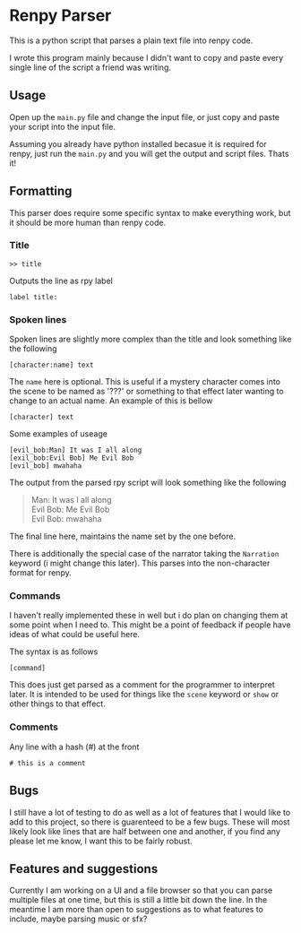 # Renpy Parser
This is a python script that parses a plain text file into renpy code.

I wrote this program mainly because I didn't want to copy and paste every single
line of the script a friend was writing.

## Usage
Open up the `main.py` file and change the input file, or just copy and paste
your script into the input file.

Assuming you already have python installed becasue it is required for renpy,
just run the `main.py` and you will get the output and script files. Thats it!

## Formatting
This parser does require some specific syntax to make everything work, but it
should be more human than renpy code.

### Title
```
>> title
```

Outputs the line as rpy label
```
label title:
```

### Spoken lines
Spoken lines are slightly more complex than the title and look something like
the following
```
[character:name] text
```
The `name` here is optional.
This is useful if a mystery character comes into the scene to be named as '???'
or something to that effect later wanting to change to an actual name. An 
example of this is bellow
```
[character] text
```
Some examples of useage
```
[evil_bob:Man] It was I all along
[exil_bob:Evil Bob] Me Evil Bob
[evil_bob] mwahaha
```
The output from the parsed rpy script will look something like the following

> Man: It was I all along<br>
> Evil Bob: Me Evil Bob<br>
> Evil Bob: mwahaha

The final line here, maintains the name set by the one before.

There is additionally the special case of the narrator taking the `Narration` 
keyword (i might change this later). This parses into the non-character
format for renpy.

### Commands
I haven't really implemented these in well but i do plan on changing them at
some point when I need to. This might be a point of feedback if people have 
ideas of what could be useful here.

The syntax is as follows
```
[command]
```
This does just get parsed as a comment for the programmer to interpret later.
It is intended to be used for things like the `scene` keyword or `show` or other
things to that effect.

### Comments
Any line with a hash (*#*) at the front
```
# this is a comment
```

## Bugs
I still have a lot of testing to do as well as a lot of features that I would 
like to add to this project, so there is guarenteed to be a few bugs.
These will most likely look like lines that are half between one and another, if 
you find any please let me know, I want this to be fairly robust.

## Features and suggestions
Currently I am working on a UI and a file browser so that you can parse multiple
files at one time, but this is still a little bit down the line. In the meantime
I am more than open to suggestions as to what features to include, maybe parsing
music or sfx?